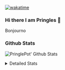 [![wakatime](https://wakatime.com/badge/user/abd317df-612e-44b4-8787-15db7b574b2f.svg)](https://wakatime.com/@abd317df-612e-44b4-8787-15db7b574b2f)
### Hi there I am Pringles 👋

Bonjourno

### Github Stats
![PringlePot' Github Stats](https://github-readme-stats.vercel.app/api?username=PringlePot&show_icons=true&theme=dark&count_private=true)

<details>
  <summary>Detailed Stats</summary>
    
<!--START_SECTION:waka-->
![Code Time](http://img.shields.io/badge/Code%20Time-506%20hrs%2050%20mins-blue)

![Profile Views](http://img.shields.io/badge/Profile%20Views-2-blue)

![Lines of code](https://img.shields.io/badge/From%20Hello%20World%20I%27ve%20Written-124%20Thousand%20lines%20of%20code-blue)

**🐱 My GitHub Data** 

> 🏆 323 Contributions in the Year 2022
 > 
> 📦 91.1 kB Used in GitHub's Storage 
 > 
> 🚫 Not Opted to Hire
 > 
> 📜 10 Public Repositories 
 > 
> 🔑 12 Private Repositories  
 > 
**I'm an Early 🐤** 

```text
🌞 Morning    148 commits    ████░░░░░░░░░░░░░░░░░░░░░   16.54% 
🌆 Daytime    360 commits    ██████████░░░░░░░░░░░░░░░   40.22% 
🌃 Evening    387 commits    ██████████░░░░░░░░░░░░░░░   43.24% 
🌙 Night      0 commits      ░░░░░░░░░░░░░░░░░░░░░░░░░   0.0%

```
📅 **I'm Most Productive on Sunday** 

```text
Monday       178 commits    █████░░░░░░░░░░░░░░░░░░░░   19.89% 
Tuesday      74 commits     ██░░░░░░░░░░░░░░░░░░░░░░░   8.27% 
Wednesday    91 commits     ██░░░░░░░░░░░░░░░░░░░░░░░   10.17% 
Thursday     129 commits    ███░░░░░░░░░░░░░░░░░░░░░░   14.41% 
Friday       76 commits     ██░░░░░░░░░░░░░░░░░░░░░░░   8.49% 
Saturday     154 commits    ████░░░░░░░░░░░░░░░░░░░░░   17.21% 
Sunday       193 commits    █████░░░░░░░░░░░░░░░░░░░░   21.56%

```


📊 **This Week I Spent My Time On** 

```text
⌚︎ Time Zone: Europe/Amsterdam

💬 Programming Languages: 
TypeScript               6 hrs 40 mins       ████████████████░░░░░░░░░   66.6% 
Other                    2 hrs 10 mins       █████░░░░░░░░░░░░░░░░░░░░   21.66% 
Prisma                   16 mins             ░░░░░░░░░░░░░░░░░░░░░░░░░   2.74% 
Text                     15 mins             ░░░░░░░░░░░░░░░░░░░░░░░░░   2.55% 
JSON                     11 mins             ░░░░░░░░░░░░░░░░░░░░░░░░░   1.85%

🔥 Editors: 
WebStorm                 7 hrs 21 mins       ██████████████████░░░░░░░   73.52% 
VS Code                  2 hrs 27 mins       ██████░░░░░░░░░░░░░░░░░░░   24.5% 
GoLand                   11 mins             ░░░░░░░░░░░░░░░░░░░░░░░░░   1.98%

🐱‍💻 Projects: 
rest_api                 4 hrs 13 mins       ██████████░░░░░░░░░░░░░░░   42.11% 
prisma-test              2 hrs 18 mins       █████░░░░░░░░░░░░░░░░░░░░   23.0% 
Backend                  1 hr 38 mins        ████░░░░░░░░░░░░░░░░░░░░░   16.36% 
editor                   1 hr 27 mins        ███░░░░░░░░░░░░░░░░░░░░░░   14.5% 
Frontend                 12 mins             ░░░░░░░░░░░░░░░░░░░░░░░░░   2.11%

💻 Operating System: 
Windows                  10 hrs              █████████████████████████   100.0%

```

**I Mostly Code in Java** 

```text
Java                     9 repos             ███████████░░░░░░░░░░░░░░   47.37% 
JavaScript               2 repos             ██░░░░░░░░░░░░░░░░░░░░░░░   10.53% 
TypeScript               2 repos             ██░░░░░░░░░░░░░░░░░░░░░░░   10.53% 
HTML                     2 repos             ██░░░░░░░░░░░░░░░░░░░░░░░   10.53% 
Python                   1 repo              █░░░░░░░░░░░░░░░░░░░░░░░░   5.26%

```


**Timeline**

![Chart not found](https://raw.githubusercontent.com/PringlePot/PringlePot/main/charts/bar_graph.png) 


 Last Updated on 10/05/2022 00:54:19 UTC
<!--END_SECTION:waka-->

</details>
